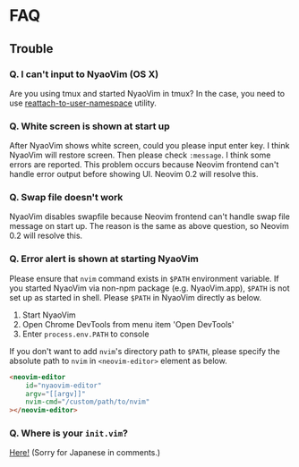 FAQ
===

## Trouble

### Q. I can't input to NyaoVim (OS X)

Are you using tmux and started NyaoVim in tmux?  In the case, you need to use [reattach-to-user-namespace](https://github.com/ChrisJohnsen/tmux-MacOSX-pasteboard) utility.


### Q. White screen is shown at start up

After NyaoVim shows white screen, could you please input enter key.  I think NyaoVim will restore screen.  Then please check `:message`.  I think some errors are reported.
This problem occurs because Neovim frontend can't handle error output before showing UI.  Neovim 0.2 will resolve this.

### Q. Swap file doesn't work

NyaoVim disables swapfile because Neovim frontend can't handle swap file message on start up.  The reason is the same as above question, so Neovim 0.2 will resolve this.

### Q. Error alert is shown at starting NyaoVim

Please ensure that `nvim` command exists in `$PATH` environment variable.  If you started NyaoVim via non-npm package (e.g. NyaoVim.app), `$PATH` is not set up as started in shell.  Please `$PATH` in NyaoVim directly as below.

1. Start NyaoVim
2. Open Chrome DevTools from menu item 'Open DevTools'
3. Enter `process.env.PATH` to console

If you don't want to add `nvim`'s directory path to `$PATH`, please specify the absolute path to `nvim` in `<neovim-editor>` element as below.

```html
<neovim-editor
    id="nyaovim-editor"
    argv="[[argv]]"
    nvim-cmd="/custom/path/to/nvim"
></neovim-editor>
```

### Q. Where is your `init.vim`?

[Here!](https://github.com/rhysd/dogfiles/blob/master/nvimrc) (Sorry for Japanese in comments.)

